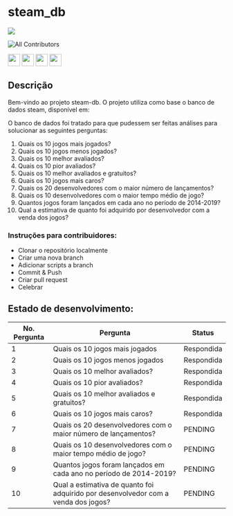 # steam_db
<img src="https://store.akamai.steamstatic.com/public/shared/images/header/logo_steam.svg?t=962016"/> 

![All Contributors](https://img.shields.io/badge/all_contributors-4-orange.svg?style=flat-square)

<img src="https://github.com/Bea-Araujo.png" style='height:2em'/> <img src="https://github.com/calinafischer.png" style='height:2em'/> <img src="https://github.com/JoaoV1821.png" style='height:2em'/> <img src="https://github.com/vgcgabe.png" style='height:2em'/>


## Descrição

Bem-vindo ao projeto steam-db. O projeto utiliza como base o banco de dados steam, disponível em: <a href=https://www.kaggle.com/datasets/nikdavis/steam-store-games>
<img src=https://www.kaggle.com/static/images/site-logo.svg style='height:1em'></a>

O banco de dados foi tratado para que pudessem ser feitas análises para solucionar as seguintes perguntas:
<ol>
  <li>Quais os 10 jogos mais jogados?</li>
  <li>Quais os 10 jogos menos jogados?</li>
  <li>Quais os 10 melhor avaliados?</li>
  <li>Quais os 10 pior avaliados?</li>
  <li>Quais os 10 melhor avaliados e gratuitos?</li>
  <li>Quais os 10 jogos mais caros?</li>
  <li>Quais os 20 desenvolvedores com o maior número de lançamentos?</li>
  <li>Quais os 10 desenvolvedores com o maior tempo médio de jogo?</li>
  <li>Quantos jogos foram lançados em cada ano no período de 2014-2019?</li>
  <li>Qual a estimativa de quanto foi adquirido por desenvolvedor com a venda dos jogos?</li>
</ol>

### Instruções para contribuidores:

<ul>
  <li>Clonar o repositório localmente</li>
  <li>Criar uma nova branch</li>
  <li>Adicionar scripts a branch</li>
  <li>Commit & Push</li>
  <li>Criar pull request</li>
  <li>Celebrar</li>
</ul>

## Estado de desenvolvimento:
| No. Pergunta | Pergunta                                                                               | Status                                                |
| ----- | --------------------------------------------------------------------------------------------- | ----------------------------------------------------- |
| 1 | Quais os 10 jogos mais jogados | Respondida |
| 2 | Quais os 10 jogos menos jogados | Respondida |
| 3 | Quais os 10 melhor avaliados? | Respondida |
| 4 | Quais os 10 pior avaliados? | Respondida |
| 5 | Quais os 10 melhor avaliados e gratuitos? | Respondida |
| 6 | Quais os 10 jogos mais caros? | Respondida |
| 7 | Quais os 20 desenvolvedores com o maior número de lançamentos? | PENDING |
| 8 | Quais os 10 desenvolvedores com o maior tempo médio de jogo? | PENDING |
| 9 | Quantos jogos foram lançados em cada ano no período de 2014-2019? | PENDING |
| 10 | Qual a estimativa de quanto foi adquirido por desenvolvedor com a venda dos jogos? | PENDING |
